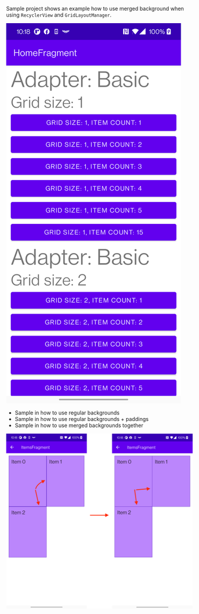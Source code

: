 Sample project shows an example how to use merged background when using `RecyclerView` and `GridLayoutManager`.

![img](docs/imgs/3E31E8F1-1ECE-4146-BE52-299144245971.png)

-   Sample in how to use regular backgrounds
-   Sample in how to use regular backgrounds + paddings
-   Sample in how to use merged backgrounds together

![img](docs/imgs/CFF8270E-234E-46C0-83D3-AD9C0AA901BC-move.png)
